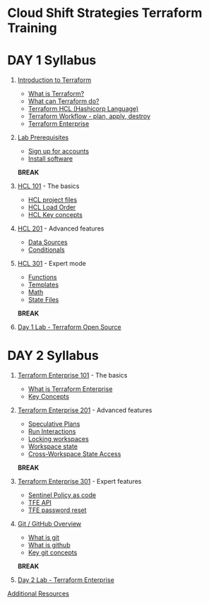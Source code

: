 # Cloud Shift Strategies Terraform Training

# DAY 1 Syllabus

1. [Introduction to Terraform](docs/introduction.md)
    * [What is Terraform?](docs/introduction.md#1-what-is-terraform)
    * [What can Terraform do?](docs/introduction.md#2-what-can-terraform-do)
    * [Terraform HCL (Hashicorp Language)](docs/introduction.md#3-what-is-hcl-hashicorp-language)
    * [Terraform Workflow - plan, apply, destroy](docs/introduction.md#4-workflows-matter)
    * [Terraform Enterprise](docs/introduction.md#5-terraform-enterprise)
    
2. [Lab Prerequisites](docs/prereqs.md)
    * [Sign up for accounts](docs/prereqs.md#sign-up-for-accounts)
    * [Install software](docs/prereqs.md#install-software)
    
   **BREAK**
    
4. [HCL 101](docs/hcl101.md) - The basics
    * [HCL project files](docs/hcl101.md#hcl-project-files)
    * [HCL Load Order](docs/hcl101.md#hcl-load-order)
    * [HCL Key concepts](docs/hcl101.md#terraform-hcl-key-concepts)

5. [HCL 201](docs/hcl201.md) - Advanced features
    * [Data Sources](docs/hcl201.md#data-sources)
    * [Conditionals](docs/hcl201.md#conditionals)

6. [HCL 301](docs/hcl301.md) - Expert mode
    * [Functions](docs/hcl301.md#built-in-functions)
    * [Templates](docs/hcl301.md#templates)
    * [Math](docs/hcl301.md#math)
    * [State Files](docs/hcl301.md#state-files)
    
    **BREAK**

8. [Day 1 Lab - Terraform Open Source](labs/lab1.md)

# DAY 2 Syllabus
    
1. [Terraform Enterprise 101](docs/tfe101.md) - The basics
    * [What is Terraform Enterprise](docs/tfe101.md#what-is-terraform-enterprise)
    * [Key Concepts](docs/tfe101.md#key-concepts)

2. [Terraform Enterprise 201](docs/tfe201.md) - Advanced features
    * [Speculative Plans](docs/tfe201.md#speculative-planshttpswwwterraformiodocsenterpriserunindexhtmlspeculative-plans)
    * [Run Interactions](docs/tfe201.md#run-intractionshttpswwwterraformiodocsenterpriserunindexhtmlinteracting-with-runs)
    * [Locking workspaces](docs/tfe201.md#locking-workspaceshttpswwwterraformiodocsenterpriserunindexhtmllocking-workspaces-preventing-runs-)
    * [Workspace state](docs/tfe201.md#workspace-statehttpswwwterraformiodocsenterpriserunindexhtmlterraform-state-in-tfe)
    * [Cross-Workspace State Access](docs/tfe201.md#cross-workspace-state-accesshttpswwwterraformiodocsenterpriserunindexhtmlcross-workspace-state-access)

    **BREAK**

3. [Terraform Enterprise 301](docs/tfe301.md) - Expert features
    * [Sentinel Policy as code](docs/tfe301.md#sentinel-policy-as-codehttpswwwterraformiodocsenterprisesentinelindexhtml)
    * [TFE API](docs/tfe301.md#tfe-apihttpswwwterraformiodocsenterpriseapiindexhtml)
    * [TFE password reset](docs/tfe301.md#tfe-password-resethttpsgithubcomcloudshiftstrategiestfe_passwd_reset)

4. [Git / GitHub Overview](docs/github.md)
    * [What is git](docs/github.md#what-is-git)
    * [What is github](docs/github.md#what-is-github)
    * [Key git concepts](docs/github.md#key-git-concepts)

    **BREAK**

5. [Day 2 Lab - Terraform Enterprise](labs/lab2.md)
    
[Additional Resources](docs/resources.md)
